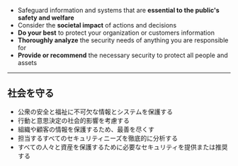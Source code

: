 - Safeguard information and systems that are **essential to the public's safety and welfare**
- Consider the **societal impact** of actions and decisions
- **Do your best** to protect your organization or customers information
- **Thoroughly analyze** the security needs of anything you are responsible for
- **Provide or recommend** the necessary security to protect all people and assets

---
## 社会を守る

- 公衆の安全と福祉に不可欠な情報とシステムを保護する
- 行動と意思決定の社会的影響を考慮する
- 組織や顧客の情報を保護するため、最善を尽くす
- 担当するすべてのセキュリティニーズを徹底的に分析する
- すべての人々と資産を保護するために必要なセキュリティを提供または推奨する
